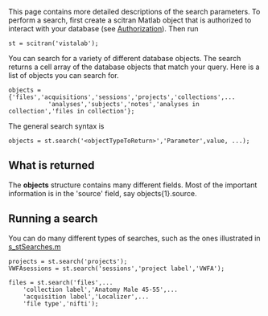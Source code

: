 This page contains more detailed descriptions of the search parameters. To perform a search, first create a scitran Matlab object that is authorized to interact with your database (see [Authorization](Authorization)).  Then run

    st = scitran('vistalab');

You can search for a variety of different database objects.  The search returns a cell array of the database objects that match your query. Here is a list of objects you can search for.

    objects = {'files','acquisitions','sessions','projects','collections',...
               'analyses','subjects','notes','analyses in collection','files in collection'};

The general search syntax is

    objects = st.search('<objectTypeToReturn>','Parameter',value, ...);

## What is returned

The **objects** structure contains many different fields.  Most of the important information is in the 'source' field, say objects{1}.source.

## Running a search



You can do many different types of searches, such as the ones illustrated in [s_stSearches.m](https://github.com/scitran/client/blob/master/scripts/s_stSearches.m)
```
projects = st.search('projects');
VWFAsessions = st.search('sessions','project label','VWFA');
    
files = st.search('files',...
    'collection label','Anatomy Male 45-55',...
    'acquisition label','Localizer',...
    'file type','nifti');
```





